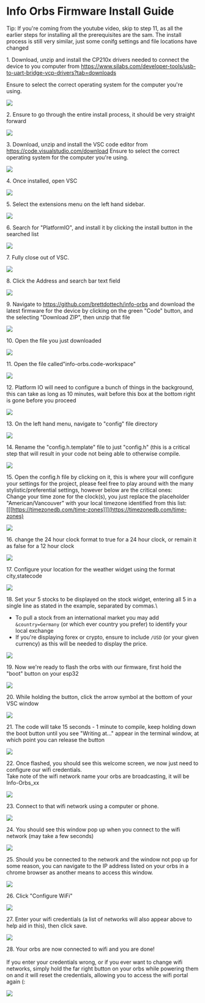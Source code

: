 # Info Orbs Firmware Install Guide
Tip: If you're coming from the youtube video, skip to step 11, as all the earlier steps for installing all the prerequisites are the sam. The install process is still very similar, just some conifg settings and file locations have changed


1\. Download, unzip and install the CP210x drivers needed to connect the device to you computer from <https://www.silabs.com/developer-tools/usb-to-uart-bridge-vcp-drivers?tab=downloads>

Ensure to select the correct operating system for the computer you're using.

![](https://ajeuwbhvhr.cloudimg.io/colony-recorder.s3.amazonaws.com/files/2024-12-08/3e57b18f-592d-4f2c-9ea7-a520e7f1f723/ascreenshot.jpeg?tl_px=353,473&br_px=2073,1434&force_format=jpeg&q=100&width=1120.0&wat=1&wat_opacity=0.7&wat_gravity=northwest&wat_url=https://colony-recorder.s3.us-west-1.amazonaws.com/images/watermarks/FB923C_standard.png&wat_pad=524,277)


2\. Ensure to go through the entire install process, it should be very straight forward

![](https://ajeuwbhvhr.cloudimg.io/colony-recorder.s3.amazonaws.com/files/2024-12-08/77c144b9-88c9-47b9-8efe-ea8b0483c56f/ascreenshot.jpeg?tl_px=0,56&br_px=1719,1018&force_format=jpeg&q=100&width=1120.0&wat=1&wat_opacity=0.7&wat_gravity=northwest&wat_url=https://colony-recorder.s3.us-west-1.amazonaws.com/images/watermarks/FB923C_standard.png&wat_pad=611,11)


3\. Download, unzip and install the VSC code editor from <https://code.visualstudio.com/download>
Ensure to select the correct operating system for the computer you're using.

![](https://ajeuwbhvhr.cloudimg.io/colony-recorder.s3.amazonaws.com/files/2024-12-08/ba402de3-e04f-4557-a1ba-888e2b8ff5b9/ascreenshot.jpeg?tl_px=975,738&br_px=2695,1699&force_format=jpeg&q=100&width=1120.0&wat=1&wat_opacity=0.7&wat_gravity=northwest&wat_url=https://colony-recorder.s3.us-west-1.amazonaws.com/images/watermarks/FB923C_standard.png&wat_pad=700,290)


4\. Once installed, open VSC

![](https://ajeuwbhvhr.cloudimg.io/colony-recorder.s3.amazonaws.com/files/2024-12-08/925e83d6-ddd8-493e-9392-d07d68abd5ce/ascreenshot.jpeg?tl_px=916,358&br_px=2636,1319&force_format=jpeg&q=100&width=1120.0&wat=1&wat_opacity=0.7&wat_gravity=northwest&wat_url=https://colony-recorder.s3.us-west-1.amazonaws.com/images/watermarks/FB923C_standard.png&wat_pad=524,277)


5\. Select the extensions menu on the left hand sidebar.

![](https://ajeuwbhvhr.cloudimg.io/colony-recorder.s3.amazonaws.com/files/2024-12-08/31ff1d72-ad2f-4081-955f-b55205287398/ascreenshot.jpeg?tl_px=412,113&br_px=2132,1074&force_format=jpeg&q=100&width=1120.0&wat=1&wat_opacity=0.7&wat_gravity=northwest&wat_url=https://colony-recorder.s3.us-west-1.amazonaws.com/images/watermarks/FB923C_standard.png&wat_pad=114,257)


6\. Search for "PlatformIO", and install it by clicking the install button in the searched list

![](https://ajeuwbhvhr.cloudimg.io/colony-recorder.s3.amazonaws.com/files/2024-12-08/c2ce1cc8-8af5-48aa-ade3-0254856c08ee/ascreenshot.jpeg?tl_px=378,0&br_px=2098,961&force_format=jpeg&q=100&width=1120.0&wat=1&wat_opacity=0.7&wat_gravity=northwest&wat_url=https://colony-recorder.s3.us-west-1.amazonaws.com/images/watermarks/FB923C_standard.png&wat_pad=524,230)


7\. Fully close out of VSC.

![](https://ajeuwbhvhr.cloudimg.io/colony-recorder.s3.amazonaws.com/files/2024-12-08/f0359c02-7113-48f8-9c50-949fc32343b4/ascreenshot.jpeg?tl_px=0,0&br_px=1719,961&force_format=jpeg&q=100&width=1120.0&wat=1&wat_opacity=0.7&wat_gravity=northwest&wat_url=https://colony-recorder.s3.us-west-1.amazonaws.com/images/watermarks/FB923C_standard.png&wat_pad=366,34)


8\. Click the Address and search bar text field

![](https://ajeuwbhvhr.cloudimg.io/colony-recorder.s3.amazonaws.com/files/2024-12-08/e7f79acb-fe05-4b85-9a4e-b8df7918bf86/ascreenshot.jpeg?tl_px=234,0&br_px=1953,961&force_format=jpeg&q=100&width=1120.0&wat=1&wat_opacity=0.7&wat_gravity=northwest&wat_url=https://colony-recorder.s3.us-west-1.amazonaws.com/images/watermarks/FB923C_standard.png&wat_pad=524,94)


9\. Navigate to <https://github.com/brettdottech/info-orbs> and download the latest firmware for the device by clicking on the green "Code" button, and the selecting "Download ZIP", then unzip that file

![](https://ajeuwbhvhr.cloudimg.io/colony-recorder.s3.amazonaws.com/files/2024-12-08/56e3fba6-4279-487c-a789-9d01960388fe/ascreenshot.jpeg?tl_px=629,564&br_px=2349,1526&force_format=jpeg&q=100&width=1120.0&wat=1&wat_opacity=0.7&wat_gravity=northwest&wat_url=https://colony-recorder.s3.us-west-1.amazonaws.com/images/watermarks/FB923C_standard.png&wat_pad=515,438)


10\. Open the file you just downloaded

![](https://ajeuwbhvhr.cloudimg.io/colony-recorder.s3.amazonaws.com/files/2024-12-08/9a287f92-be87-4554-a437-dae00d6d7a65/ascreenshot.jpeg?tl_px=1220,0&br_px=2940,961&force_format=jpeg&q=100&width=1120.0&wat=1&wat_opacity=0.7&wat_gravity=northwest&wat_url=https://colony-recorder.s3.us-west-1.amazonaws.com/images/watermarks/FB923C_standard.png&wat_pad=899,220)


11\. Open the file called"info-orbs.code-workspace"

![](https://ajeuwbhvhr.cloudimg.io/colony-recorder.s3.amazonaws.com/files/2024-12-08/6fae4791-547a-458b-95d7-16c68de64b62/ascreenshot.jpeg?tl_px=1098,225&br_px=2818,1186&force_format=jpeg&q=100&width=1120.0&wat=1&wat_opacity=0.7&wat_gravity=northwest&wat_url=https://colony-recorder.s3.us-west-1.amazonaws.com/images/watermarks/FB923C_standard.png&wat_pad=524,277)


12\. Platform IO will need to configure a bunch of things in the background, this can take as long as 10 minutes, wait before this box at the bottom right is gone before you proceed

![](https://ajeuwbhvhr.cloudimg.io/colony-recorder.s3.amazonaws.com/files/2024-12-08/5bc6262a-a437-4438-9f92-2ea36407fca3/ascreenshot.jpeg?tl_px=1220,950&br_px=2940,1912&force_format=jpeg&q=100&width=1120.0&wat=1&wat_opacity=0.7&wat_gravity=northwest&wat_url=https://colony-recorder.s3.us-west-1.amazonaws.com/images/watermarks/FB923C_standard.png&wat_pad=589,333)


13\. On the left hand menu, navigate to "config" file directory

![](https://ajeuwbhvhr.cloudimg.io/colony-recorder.s3.amazonaws.com/files/2024-12-08/99d75d03-15d3-4b98-b34f-26b7e2713199/ascreenshot.jpeg?tl_px=363,234&br_px=2083,1195&force_format=jpeg&q=100&width=1120.0&wat=1&wat_opacity=0.7&wat_gravity=northwest&wat_url=https://colony-recorder.s3.us-west-1.amazonaws.com/images/watermarks/FB923C_standard.png&wat_pad=372,277)


14\. Rename the "config.h.template" file to just "config.h" (this is a critical step that will result in your code not being able to otherwise compile.

![](https://ajeuwbhvhr.cloudimg.io/colony-recorder.s3.amazonaws.com/files/2024-12-08/07ecc161-a557-40f9-bb63-4e544571db31/ascreenshot.jpeg?tl_px=457,647&br_px=2177,1608&force_format=jpeg&q=100&width=1120.0&wat=1&wat_opacity=0.7&wat_gravity=northwest&wat_url=https://colony-recorder.s3.us-west-1.amazonaws.com/images/watermarks/FB923C_standard.png&wat_pad=370,430)


15\. Open the config.h file by clicking on it, this is where your will configure your settings for the project, please feel free to play around with the many stylistic/preferential settings, however below are the critical ones: \
Change your time zone for the clock(s), you just replace the placeholder "American/Vancouver" with your local timezone identified from this list: [[[https://timezonedb.com/time-zones]]](https://timezonedb.com/time-zones)

![](https://ajeuwbhvhr.cloudimg.io/colony-recorder.s3.amazonaws.com/files/2024-12-08/0eb81e2f-3faa-4b4e-8e1f-d62c35648deb/ascreenshot.jpeg?tl_px=1187,8&br_px=2907,969&force_format=jpeg&q=100&width=1120.0&wat=1&wat_opacity=0.7&wat_gravity=northwest&wat_url=https://colony-recorder.s3.us-west-1.amazonaws.com/images/watermarks/FB923C_standard.png&wat_pad=524,277)


16\. change the 24 hour clock format to true for a 24 hour clock, or remain it as false for a 12 hour clock

![](https://ajeuwbhvhr.cloudimg.io/colony-recorder.s3.amazonaws.com/files/2024-12-08/589f8434-0c53-40c1-873f-0b63fcd49091/ascreenshot.jpeg?tl_px=993,266&br_px=2713,1227&force_format=jpeg&q=100&width=1120.0&wat=1&wat_opacity=0.7&wat_gravity=northwest&wat_url=https://colony-recorder.s3.us-west-1.amazonaws.com/images/watermarks/FB923C_standard.png&wat_pad=524,277)


17\. Configure your location for the weather widget using the format city,statecode

![](https://ajeuwbhvhr.cloudimg.io/colony-recorder.s3.amazonaws.com/files/2024-12-08/acde21c8-ddf4-4fcf-9372-6f769720ef27/ascreenshot.jpeg?tl_px=972,227&br_px=2692,1188&force_format=jpeg&q=100&width=1120.0&wat=1&wat_opacity=0.7&wat_gravity=northwest&wat_url=https://colony-recorder.s3.us-west-1.amazonaws.com/images/watermarks/FB923C_standard.png&wat_pad=524,276)


18\. Set your 5 stocks to be displayed on the stock widget, entering all 5 in a single line as stated in the example, separated by commas.\
- To pull a stock from an international market you may add `&country=Germany` (or which ever country you prefer) to identify your local exchange
- If you're displaying forex or crypto, ensure to include `/USD` (or your given currency) as this will be needed to display the price.

![](https://ajeuwbhvhr.cloudimg.io/colony-recorder.s3.amazonaws.com/files/2024-12-08/f69f1552-5b05-42f9-9a27-6b7c88c7dd18/ascreenshot.jpeg?tl_px=982,407&br_px=2702,1368&force_format=jpeg&q=100&width=1120.0&wat=1&wat_opacity=0.7&wat_gravity=northwest&wat_url=https://colony-recorder.s3.us-west-1.amazonaws.com/images/watermarks/FB923C_standard.png&wat_pad=524,277)


19\. Now we're ready to flash the orbs with our firmware, first hold the "boot" button on your esp32

![](https://ajeuwbhvhr.cloudimg.io/colony-recorder.s3.amazonaws.com/files/2024-12-08/e66a8727-20e2-4b65-a920-7de97c24956b/screenshot.jpeg?tl_px=0,0&br_px=4032,3024&force_format=jpeg&q=100&width=1120.0)


20\. While holding the button, click the arrow symbol at the bottom of your VSC window

![](https://ajeuwbhvhr.cloudimg.io/colony-recorder.s3.amazonaws.com/files/2024-12-08/40600eb9-ddf9-4ae4-8171-1abbaa9e9b5c/ascreenshot.jpeg?tl_px=382,950&br_px=2102,1912&force_format=jpeg&q=100&width=1120.0&wat=1&wat_opacity=0.7&wat_gravity=northwest&wat_url=https://colony-recorder.s3.us-west-1.amazonaws.com/images/watermarks/FB923C_standard.png&wat_pad=524,470)


21\. The code will take 15 seconds  -  1 minute to compile, keep holding down the boot button until you see "Writing at..." appear in the terminal window, at which point you can release the button

![](https://ajeuwbhvhr.cloudimg.io/colony-recorder.s3.amazonaws.com/files/2024-12-08/43c7b583-e022-4b04-88a7-501790097d88/ascreenshot.jpeg?tl_px=640,950&br_px=2360,1912&force_format=jpeg&q=100&width=1120.0&wat=1&wat_opacity=0.7&wat_gravity=northwest&wat_url=https://colony-recorder.s3.us-west-1.amazonaws.com/images/watermarks/FB923C_standard.png&wat_pad=524,425)


22\. Once flashed, you should see this welcome screen, we now just need to configure our wifi credentials. \
Take note of the wifi network name your orbs are broadcasting, it will be Info-Orbs_xx

![](https://ajeuwbhvhr.cloudimg.io/colony-recorder.s3.amazonaws.com/files/2024-12-08/f2d09d27-cfe8-4f86-8a30-182aa537772e/screenshot.jpeg?tl_px=0,0&br_px=1232,792&force_format=jpeg&q=100&width=1120.0)


23\. Connect to that wifi network using a computer or phone.

![](https://ajeuwbhvhr.cloudimg.io/colony-recorder.s3.amazonaws.com/files/2024-12-08/c6491aa6-ef28-4e32-98c8-05f45e88c010/user_cropped_screenshot.jpeg?tl_px=1220,39&br_px=2940,1000&force_format=jpeg&q=100&width=1120.0&wat=1&wat_opacity=0.7&wat_gravity=northwest&wat_url=https://colony-recorder.s3.us-west-1.amazonaws.com/images/watermarks/FB923C_standard.png&wat_pad=725,277)


24\. You should see this window pop up when you connect to the wifi network (may take a few seconds)

![](https://ajeuwbhvhr.cloudimg.io/colony-recorder.s3.amazonaws.com/files/2024-12-08/7330b573-1c03-4daa-9a60-c70f692d4983/File.jpeg?tl_px=575,126&br_px=2295,1087&force_format=jpeg&q=100&width=1120.0&wat=1&wat_opacity=0.7&wat_gravity=northwest&wat_url=https://colony-recorder.s3.us-west-1.amazonaws.com/images/watermarks/FB923C_standard.png&wat_pad=524,276)


25\. Should you be connected to the network and the window not pop up for some reason, you can navigate to the IP address listed on your orbs in a chrome browser as another means to access this window.

![](https://ajeuwbhvhr.cloudimg.io/colony-recorder.s3.amazonaws.com/files/2024-12-08/ba998969-f6ba-4d33-ae77-e8e98e61ffeb/screenshot.jpeg?tl_px=0,0&br_px=1232,792&force_format=jpeg&q=100&width=1120.0)


26\. Click "Configure WiFi"

![](https://ajeuwbhvhr.cloudimg.io/colony-recorder.s3.amazonaws.com/files/2024-12-08/0d43914b-016f-457c-a5f0-d2d50d3c87e3/File.jpeg?tl_px=575,126&br_px=2295,1087&force_format=jpeg&q=100&width=1120.0&wat=1&wat_opacity=0.7&wat_gravity=northwest&wat_url=https://colony-recorder.s3.us-west-1.amazonaws.com/images/watermarks/FB923C_standard.png&wat_pad=524,276)


27\. Enter your wifi credentials (a list of networks will also appear above to help aid in this), then click save.

![](https://ajeuwbhvhr.cloudimg.io/colony-recorder.s3.amazonaws.com/files/2024-12-08/95cc245e-948b-4521-8d36-4eb5fa0e8c72/user_cropped_screenshot.jpeg?tl_px=575,126&br_px=2295,1087&force_format=jpeg&q=100&width=1120.0&wat=1&wat_opacity=0.7&wat_gravity=northwest&wat_url=https://colony-recorder.s3.us-west-1.amazonaws.com/images/watermarks/FB923C_standard.png&wat_pad=524,276)


28\. Your orbs are now connected to wifi and you are done!\
\
If you enter your credentials wrong, or if you ever want to change wifi networks, simply hold the far right button on your orbs while powering them on and it will reset the credentials, allowing you to access the wifi portal again (:

![](https://ajeuwbhvhr.cloudimg.io/colony-recorder.s3.amazonaws.com/files/2024-12-08/8835ffde-adcf-4a38-a0f4-dc2ef00956f0/File.jpeg?tl_px=627,89&br_px=2347,1050&force_format=jpeg&q=100&width=1120.0&wat=1&wat_opacity=0.7&wat_gravity=northwest&wat_url=https://colony-recorder.s3.us-west-1.amazonaws.com/images/watermarks/FB923C_standard.png&wat_pad=524,277)


